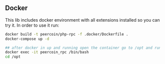 ## Docker

This lib includes docker environment with all extensions installed so you can try it. In order to use it run:
```bash
docker build -t peercoin/php-rpc -f .docker/Dockerfile .
docker-compose up -d

## after docker in up and running open the container go to /opt and run composer install/update
docker exec -it peercoin_rpc /bin/bash
cd /opt

```

